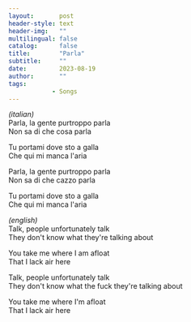 ```yaml
---
layout:       post
header-style: text
header-img:   ""
multilingual: false
catalog:      false
title:        "Parla"
subtitle:     ""
date:         2023-08-19
author:       ""
tags:
            - Songs
---
```


<i>(italian)</i><br>
Parla, la gente purtroppo parla\
Non sa di che cosa parla

Tu portami dove sto a galla\
Che qui mi manca l'aria

Parla, la gente purtroppo parla\
Non sa di che cazzo parla

Tu portami dove sto a galla\
Che qui mi manca l'aria

<i>(english)</i><br>
Talk, people unfortunately talk\
They don't know what they're talking about

You take me where I am afloat\
That I lack air here

Talk, people unfortunately talk\
They don't know what the fuck they're talking about

You take me where I'm afloat\
That I lack air here
